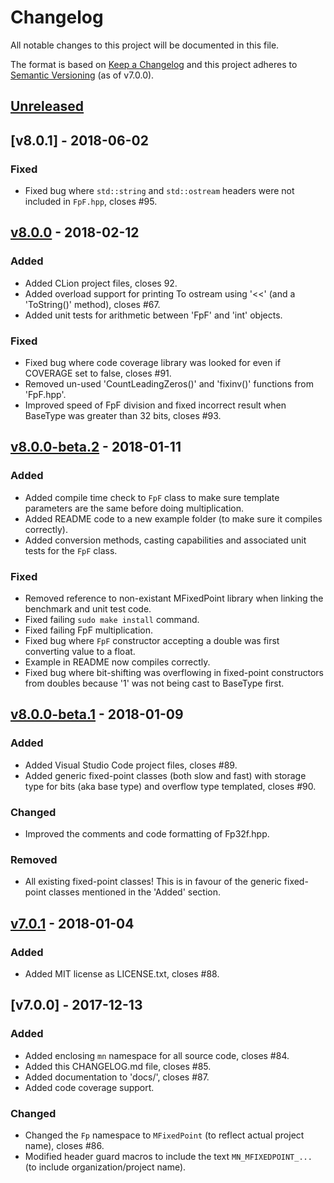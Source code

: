 # Changelog
All notable changes to this project will be documented in this file.

The format is based on [Keep a Changelog](http://keepachangelog.com/en/1.0.0/)
and this project adheres to [Semantic Versioning](http://semver.org/spec/v2.0.0.html) (as of v7.0.0).

## [Unreleased]

## [v8.0.1] - 2018-06-02

### Fixed
- Fixed bug where `std::string` and `std::ostream` headers were not included in `FpF.hpp`, closes #95.

## [v8.0.0] - 2018-02-12

### Added
- Added CLion project files, closes 92.
- Added overload support for printing To ostream using '<<' (and a 'ToString()' method), closes #67.
- Added unit tests for arithmetic between 'FpF' and 'int' objects.

### Fixed
- Fixed bug where code coverage library was looked for even if COVERAGE set to false, closes #91.
- Removed un-used 'CountLeadingZeros()' and 'fixinv()' functions from 'FpF.hpp'.
- Improved speed of FpF division and fixed incorrect result when BaseType was greater than 32 bits, closes #93.

## [v8.0.0-beta.2] - 2018-01-11

### Added
- Added compile time check to `FpF` class to make sure template parameters are the same before doing multiplication.
- Added README code to a new example folder (to make sure it compiles correctly).
- Added conversion methods, casting capabilities and associated unit tests for the `FpF` class.

### Fixed
- Removed reference to non-existant MFixedPoint library when linking the benchmark and unit test code.
- Fixed failing `sudo make install` command.
- Fixed failing FpF multiplication.
- Fixed bug where `FpF` constructor accepting a double was first converting value to a float.
- Example in README now compiles correctly.
- Fixed bug where bit-shifting was overflowing in fixed-point constructors from doubles because '1' was not being cast to BaseType first.

## [v8.0.0-beta.1] - 2018-01-09

### Added
- Added Visual Studio Code project files, closes #89.
- Added generic fixed-point classes (both slow and fast) with storage type for bits (aka base type) and overflow type templated, closes #90.

### Changed
- Improved the comments and code formatting of Fp32f.hpp.

### Removed
- All existing fixed-point classes! This is in favour of the generic fixed-point classes mentioned in the 'Added' section.

## [v7.0.1] - 2018-01-04

### Added
- Added MIT license as LICENSE.txt, closes #88.

## [v7.0.0] - 2017-12-13

### Added
- Added enclosing `mn` namespace for all source code, closes #84.
- Added this CHANGELOG.md file, closes #85.
- Added documentation to 'docs/', closes #87.
- Added code coverage support.

### Changed
- Changed the `Fp` namespace to `MFixedPoint` (to reflect actual project name), closes #86.
- Modified header guard macros to include the text `MN_MFIXEDPOINT_...` (to include organization/project name).

[Unreleased]: https://github.com/mbedded-ninja/CppTemplate/compare/v8.0.0...HEAD
[v8.0.0]: https://github.com/mbedded-ninja/CppTemplate/compare/v8.0.0-beta.2...v8.0.0
[v8.0.0-beta.2]: https://github.com/mbedded-ninja/CppTemplate/compare/v8.0.0-beta.1...v8.0.0-beta.2
[v8.0.0-beta.1]: https://github.com/mbedded-ninja/CppTemplate/compare/v7.0.1...v8.0.0-beta.1
[v7.0.1]: https://github.com/mbedded-ninja/CppTemplate/compare/v7.0.0...v7.0.1